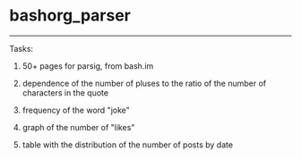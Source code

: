 # bashorg_parser

---

Tasks:

1. 50+ pages for parsig, from bash.im

2. dependence of the number of pluses to the ratio of the number of characters in the quote

3. frequency of the word "joke"

4. graph of the number of "likes"

5. table with the distribution of the number of posts by date


